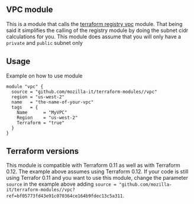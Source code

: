 ## VPC module
This is a module that calls the [terraform registry vpc](https://registry.terraform.io/modules/terraform-aws-modules/vpc/aws/2.44.0) module.
That being said it simplifies the calling of the registry module by doing the subnet cidr calculations for you. This module does assume that you
will only have a `private` and `public` subnet only

## Usage
Example on how to use module

```
module "vpc" {
  source = "github.com/mozilla-it/terraform-modules//vpc"
  region = "us-west-2"
  name   = "the-name-of-your-vpc"
  tags   = {
    Name      = "MyVPC"
    Region    = "us-west-2"
    Terraform = "true"
  }
}
```

## Terraform versions
This module is compatible with Terraform 0.11 as well as with Terraform 0.12.
The example above assumes using Terraform 0.12. If your code is still using Terrafor 0.11 and you want to use this module,
change the parameter `source` in the example above adding `source = "github.com/mozilla-it/terraform-modules//vpc?ref=bf05773fd43e91c070364ce164b9fdec13c5a311`.
